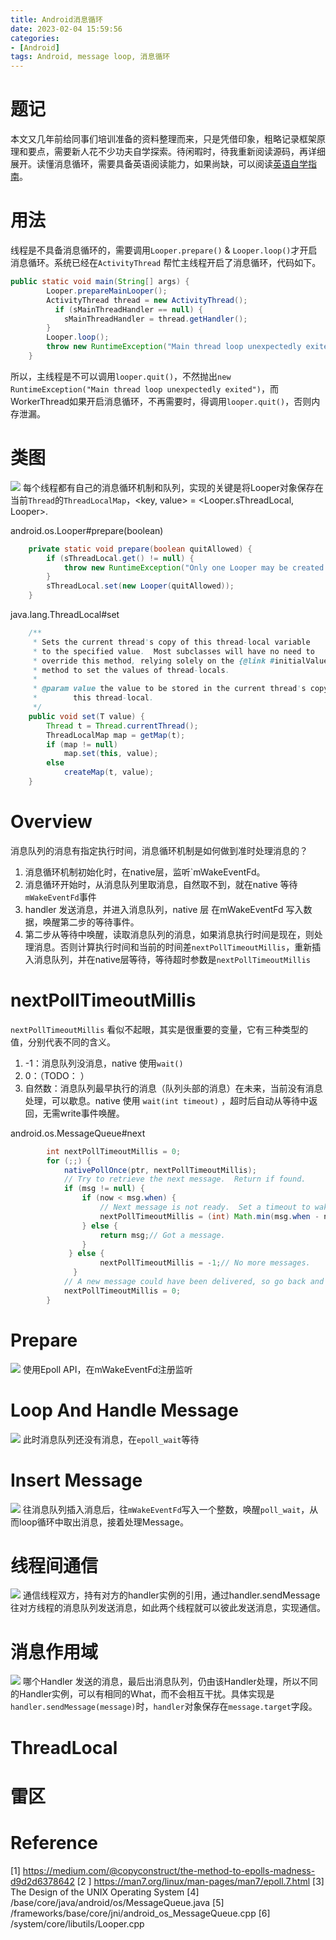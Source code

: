 ```yaml
---
title: Android消息循环
date: 2023-02-04 15:59:56
categories:
- [Android]
tags: Android, message loop, 消息循环
---
```


# 题记
本文又几年前给同事们培训准备的资料整理而来，只是凭借印象，粗略记录框架原理和要点，需要新人花不少功夫自学探索。待闲暇时，待我重新阅读源码，再详细展开。读懂消息循环，需要具备英语阅读能力，如果尚缺，可以阅读[英语自学指南](https://bewaters.me/limxtop/2021/08/18/English-introduction/)。

# 用法
线程是不具备消息循环的，需要调用`Looper.prepare()` & `Looper.loop()`才开启消息循环。系统已经在`ActivityThread` 帮忙主线程开启了消息循环，代码如下。
```java
public static void main(String[] args) {
        Looper.prepareMainLooper();
        ActivityThread thread = new ActivityThread();
          if (sMainThreadHandler == null) {
            sMainThreadHandler = thread.getHandler();
        }
        Looper.loop();
        throw new RuntimeException("Main thread loop unexpectedly exited");
    }
```
所以，主线程是不可以调用`looper.quit()`，不然抛出`new RuntimeException("Main thread loop unexpectedly exited")`，而WorkerThread如果开启消息循环，不再需要时，得调用`looper.quit()`，否则内存泄漏。

# 类图
![](https://s3.bmp.ovh/imgs/2023/02/04/e2a2de9b66a113c6.png)
每个线程都有自己的消息循环机制和队列，实现的关键是将Looper对象保存在当前`Thread`的`ThreadLocalMap`，<key, value> = <Looper.sThreadLocal, Looper>.

android.os.Looper#prepare(boolean)
```java
    private static void prepare(boolean quitAllowed) {
        if (sThreadLocal.get() != null) {
            throw new RuntimeException("Only one Looper may be created per thread");
        }
        sThreadLocal.set(new Looper(quitAllowed));
    }
```
java.lang.ThreadLocal#set
```java
    /**
     * Sets the current thread's copy of this thread-local variable
     * to the specified value.  Most subclasses will have no need to
     * override this method, relying solely on the {@link #initialValue}
     * method to set the values of thread-locals.
     *
     * @param value the value to be stored in the current thread's copy of
     *        this thread-local.
     */
    public void set(T value) {
        Thread t = Thread.currentThread();
        ThreadLocalMap map = getMap(t);
        if (map != null)
            map.set(this, value);
        else
            createMap(t, value);
    }
```
# Overview
消息队列的消息有指定执行时间，消息循环机制是如何做到准时处理消息的？
1. 消息循环机制初始化时，在native层，监听`mWakeEventFd。
2. 消息循环开始时，从消息队列里取消息，自然取不到，就在native 等待`mWakeEventFd`事件
3. handler 发送消息，并进入消息队列，native 层 在mWakeEventFd 写入数据，唤醒第二步的等待事件。
4. 第二步从等待中唤醒，读取消息队列的消息，如果消息执行时间是现在，则处理消息。否则计算执行时间和当前的时间差`nextPollTimeoutMillis`，重新插入消息队列，并在native层等待，等待超时参数是`nextPollTimeoutMillis`

# nextPollTimeoutMillis
`nextPollTimeoutMillis` 看似不起眼，其实是很重要的变量，它有三种类型的值，分别代表不同的含义。
1. -1：消息队列没消息，native 使用`wait()`
2. 0：（TODO： ）
3. 自然数：消息队列最早执行的消息（队列头部的消息）在未来，当前没有消息处理，可以歇息。native 使用 `wait(int timeout)` ，超时后自动从等待中返回，无需write事件唤醒。

android.os.MessageQueue#next
```java
        int nextPollTimeoutMillis = 0;
        for (;;) {
            nativePollOnce(ptr, nextPollTimeoutMillis);
            // Try to retrieve the next message.  Return if found.
            if (msg != null) {
                if (now < msg.when) {
                    // Next message is not ready.  Set a timeout to wake up when it is ready.
                    nextPollTimeoutMillis = (int) Math.min(msg.when - now, Integer.MAX_VALUE);
                } else {
                    return msg;// Got a message.
                }
             } else {
                    nextPollTimeoutMillis = -1;// No more messages.
              }
            // A new message could have been delivered, so go back and look again for a pending message without waiting.
            nextPollTimeoutMillis = 0;
        }
```

# Prepare
![](https://s3.bmp.ovh/imgs/2023/02/04/4b24b7075c896855.png)
使用Epoll API，在mWakeEventFd注册监听

# Loop And Handle Message
![](https://s3.bmp.ovh/imgs/2023/02/04/c8230250364e5395.png)
此时消息队列还没有消息，在`epoll_wait`等待

# Insert Message
![](https://s3.bmp.ovh/imgs/2023/02/04/4b347d81a5ccef35.png)
往消息队列插入消息后，往`mWakeEventFd`写入一个整数，唤醒`poll_wait`，从而loop循环中取出消息，接着处理Message。

# 线程间通信
![](https://s3.bmp.ovh/imgs/2023/02/04/ef7b63e078f95c70.png)
通信线程双方，持有对方的handler实例的引用，通过handler.sendMessage往对方线程的消息队列发送消息，如此两个线程就可以彼此发送消息，实现通信。

# 消息作用域
![](https://s3.bmp.ovh/imgs/2023/02/07/be19a511e4b0ac2b.png)
哪个Handler 发送的消息，最后出消息队列，仍由该Handler处理，所以不同的Handler实例，可以有相同的What，而不会相互干扰。具体实现是`handler.sendMessage(message)`时，`handler`对象保存在`message.target`字段。

# ThreadLocal

# 雷区


# Reference
[1] https://medium.com/@copyconstruct/the-method-to-epolls-madness-d9d2d6378642
[2 ] https://man7.org/linux/man-pages/man7/epoll.7.html
[3] The Design of the UNIX Operating System
[4] /base/core/java/android/os/MessageQueue.java
[5] /frameworks/base/core/jni/android_os_MessageQueue.cpp
[6] /system/core/libutils/Looper.cpp
